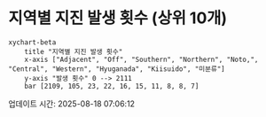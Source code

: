 # 지역별 지진 발생 횟수 (상위 10개)

```mermaid
xychart-beta
    title "지역별 지진 발생 횟수"
    x-axis ["Adjacent", "Off", "Southern", "Northern", "Noto,", "Central", "Western", "Hyuganada", "Kiisuido", "미분류"]
    y-axis "발생 횟수" 0 --> 2111
    bar [2109, 105, 23, 22, 16, 15, 11, 8, 8, 7]
```

업데이트 시간: 2025-08-18 07:06:12
